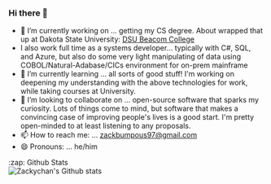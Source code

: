 ### Hi there 👋

- 🔭 I’m currently working on ... getting my CS degree. About wrapped that up at Dakota State University: <a href="https://dsu.edu/academics/colleges/beacom-college-of-computer-and-cyber-sciences.html" target="_blank">DSU Beacom College</a>
- I also work full time as a systems developer... typically with C#, SQL, and Azure, but also do some very light manipulating of data using COBOL/Natural-Adabase/CICs environment for on-prem mainframe
- 🌱 I’m currently learning ... all sorts of good stuff! I'm working on deepening my understanding with the above technologies for work, while taking courses at University.
- 👯 I’m looking to collaborate on ... open-source software that sparks my curiosity. Lots of things come to mind, but software that makes a convincing case of improving people's lives is a good start. I'm pretty open-minded to at least listening to any proposals.
- 📫 How to reach me: ... zackbumpous97@gmail.com
- 😄 Pronouns: ... he/him

<summary>:zap: Github Stats</summary>

<img align="left" alt="Zackychan's Github stats" src="https://github-readme-stats-chi-two-34.vercel.app/api?username=zackychan97&show_icons=true&hide_border=true" />
